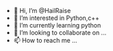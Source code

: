 - 👋 Hi, I’m @HailRaise
- 👀 I’m interested in Python,c++
- 🌱 I’m currently learning python
- 💞️ I’m looking to collaborate on ...
- 📫 How to reach me ...

<!---
HailRaise/HailRaise is a ✨ special ✨ repository because its `README.md` (this file) appears on your GitHub profile.
You can click the Preview link to take a look at your changes.
--->
